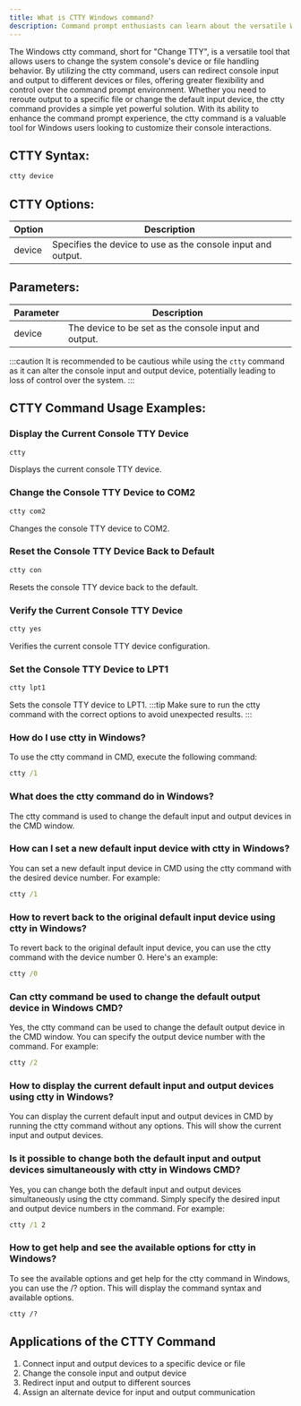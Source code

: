 ```yaml
---
title: What is CTTY Windows command?
description: Command prompt enthusiasts can learn about the versatile Windows ctty command here. 
---
```


The Windows ctty command, short for "Change TTY", is a versatile tool that allows users to change the system console's device or file handling behavior. By utilizing the ctty command, users can redirect console input and output to different devices or files, offering greater flexibility and control over the command prompt environment. Whether you need to reroute output to a specific file or change the default input device, the ctty command provides a simple yet powerful solution. With its ability to enhance the command prompt experience, the ctty command is a valuable tool for Windows users looking to customize their console interactions.

## CTTY Syntax:
```cmd
ctty device
```

## CTTY Options:

| Option | Description                        |
|--------|------------------------------------|
| device | Specifies the device to use as the console input and output. |

## Parameters:
| Parameter | Description                                                      |
|-----------|------------------------------------------------------------------|
| device    | The device to be set as the console input and output.           |

:::caution
It is recommended to be cautious while using the `ctty` command as it can alter the console input and output device, potentially leading to loss of control over the system.
:::
## CTTY Command Usage Examples:
### Display the Current Console TTY Device
```cmd
ctty
```
Displays the current console TTY device.

### Change the Console TTY Device to COM2
```cmd
ctty com2
```
Changes the console TTY device to COM2.

### Reset the Console TTY Device Back to Default
```cmd
ctty con
```
Resets the console TTY device back to the default.

### Verify the Current Console TTY Device
```cmd
ctty yes
```
Verifies the current console TTY device configuration.

### Set the Console TTY Device to LPT1
```cmd
ctty lpt1
```
Sets the console TTY device to LPT1.
:::tip
Make sure to run the ctty command with the correct options to avoid unexpected results.
:::

### How do I use ctty in Windows?
To use the ctty command in CMD, execute the following command:
```cmd
ctty /1
```

### What does the ctty command do in Windows?
The ctty command is used to change the default input and output devices in the CMD window.

### How can I set a new default input device with ctty in Windows?
You can set a new default input device in CMD using the ctty command with the desired device number. For example:
```cmd
ctty /1
```

### How to revert back to the original default input device using ctty in Windows?
To revert back to the original default input device, you can use the ctty command with the device number 0. Here's an example:
```cmd
ctty /0
```

### Can ctty command be used to change the default output device in Windows CMD?
Yes, the ctty command can be used to change the default output device in the CMD window. You can specify the output device number with the command. For example:
```cmd
ctty /2
```

### How to display the current default input and output devices using ctty in Windows?
You can display the current default input and output devices in CMD by running the ctty command without any options. This will show the current input and output devices.

### Is it possible to change both the default input and output devices simultaneously with ctty in Windows CMD?
Yes, you can change both the default input and output devices simultaneously using the ctty command. Simply specify the desired input and output device numbers in the command. For example:
```cmd
ctty /1 2
```

### How to get help and see the available options for ctty in Windows?
To see the available options and get help for the ctty command in Windows, you can use the /? option. This will display the command syntax and available options.
```cmd
ctty /?
```
## Applications of the CTTY Command

1. Connect input and output devices to a specific device or file
2. Change the console input and output device
3. Redirect input and output to different sources
4. Assign an alternate device for input and output communication